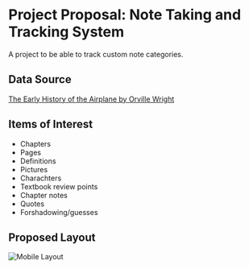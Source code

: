 # Project Proposal: Note Taking and Tracking System

A project to be able to track custom note categories.

## Data Source

[The Early History of the Airplane](https://www.gutenberg.org/ebooks/25420)[ by Orville Wright](https://www.gutenberg.org/ebooks/author/31323)

## Items of Interest

- Chapters
- Pages
- Definitions
- Pictures
- Charachters
- Textbook review points
- Chapter notes
- Quotes
- Forshadowing/guesses

## Proposed Layout

![Mobile Layout](link_to_rendered_image.png)

